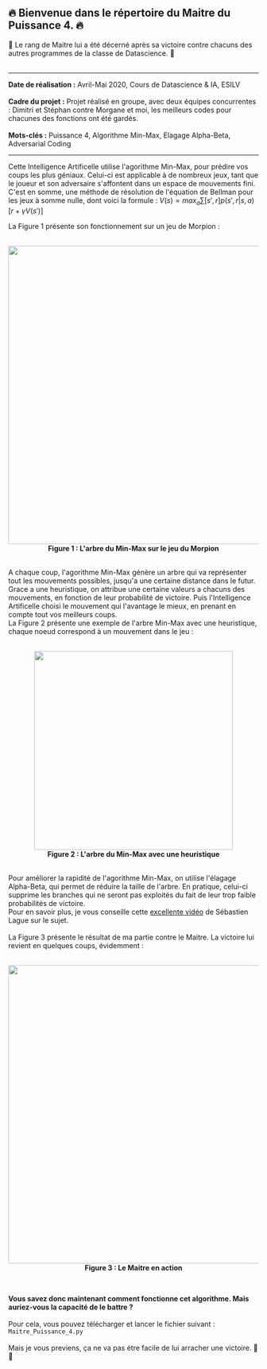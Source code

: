 
## 🔥 Bienvenue dans le répertoire du Maitre du Puissance 4. 🔥  
🔰 Le rang de Maitre lui a été décerné après sa victoire contre chacuns des autres programmes de la classe de Datascience. 🔰   
<br>
_________________________________________________________________________________________________________________________________

**Date de réalisation :** Avril-Mai 2020, Cours de Datascience & IA, ESILV  
<br>
**Cadre du projet :** Projet réalisé en groupe, avec deux équipes concurrentes : Dimitri et Stéphan contre Morgane et moi, les meilleurs codes pour chacunes des fonctions ont été gardés.  
<br>
**Mots-clés :** Puissance 4, Algorithme Min-Max, Elagage Alpha-Beta, Adversarial Coding  

____________________________________________________________________________________________________________________________________

Cette Intelligence Artificelle utilise l'agorithme Min-Max, pour prédire vos coups les plus géniaux. Celui-ci est applicable à de nombreux jeux, tant que le joueur et son adversaire s'affontent dans un espace de mouvements fini. C'est en somme, une méthode de résolution de l'équation de Bellman pour les jeux à somme nulle, dont voici la formule : $V(s) = max_a ∑ [s', r] p(s', r | s, a)[r + γV(s')]$  
   
La Figure 1 présente son fonctionnement sur un jeu de Morpion :  
<br>
<p align="center">
  <img src="https://user-images.githubusercontent.com/90097422/208294578-eca26d53-12a1-4482-ab11-651f1b176b6d.png" width="600"><br>
  <b>Figure 1 : L'arbre du Min-Max sur le jeu du Morpion</b>
</p>
<br>
A chaque coup, l'agorithme Min-Max génère un arbre qui va représenter tout les mouvements possibles, jusqu'a une certaine distance dans le futur. Grace a une heuristique, on attribue une certaine valeurs a chacuns des mouvements, en fonction de leur probabilité de victoire. Puis l'Intelligence Artificelle choisi le mouvement qui l'avantage le mieux, en prenant en compte tout vos meilleurs coups.  
<br>
La Figure 2 présente une exemple de l'arbre Min-Max avec une heuristique, chaque noeud correspond à un mouvement dans le jeu :  
<br><br>
<p align="center">
  <img src="https://user-images.githubusercontent.com/90097422/208295650-0a7abd0c-e160-4da6-a19f-2a333c9a3350.png" width="400"><br>
  <b>Figure 2 : L'arbre du Min-Max avec une heuristique</b>
</p>
<br>
Pour améliorer la rapidité de l'agorithme Min-Max, on utilise l'élagage Alpha-Beta, qui permet de réduire la taille de l'arbre. En pratique, celui-ci supprime  les branches qui ne seront pas exploités du fait de leur trop faible probabilités de victoire.  <br>
Pour en savoir plus, je vous conseille cette <a href="https://youtu.be/l-hh51ncgDI">excellente vidéo</a> de Sébastien Lague sur le sujet.  
<br><br>
La Figure 3 présente le résultat de ma partie contre le Maitre. La victoire lui revient en quelques coups, évidemment :  
<br><br>
<p align="center">
  <img src="https://user-images.githubusercontent.com/90097422/174677532-b8e32e2f-e650-4244-8926-c4073288fc21.png" width="600"><br>
  <b>Figure 3 : Le Maitre en action</b>
</p>
<br>

**Vous savez donc maintenant comment fonctionne cet algorithme. Mais auriez-vous la capacité de le battre ?**<br>  
Pour cela, vous pouvez télécharger et lancer le fichier suivant : <code>Maitre_Puissance_4.py</code>   
<br>
Mais je vous previens, ça ne va pas étre facile de lui arracher une victoire. 💪🎯  
